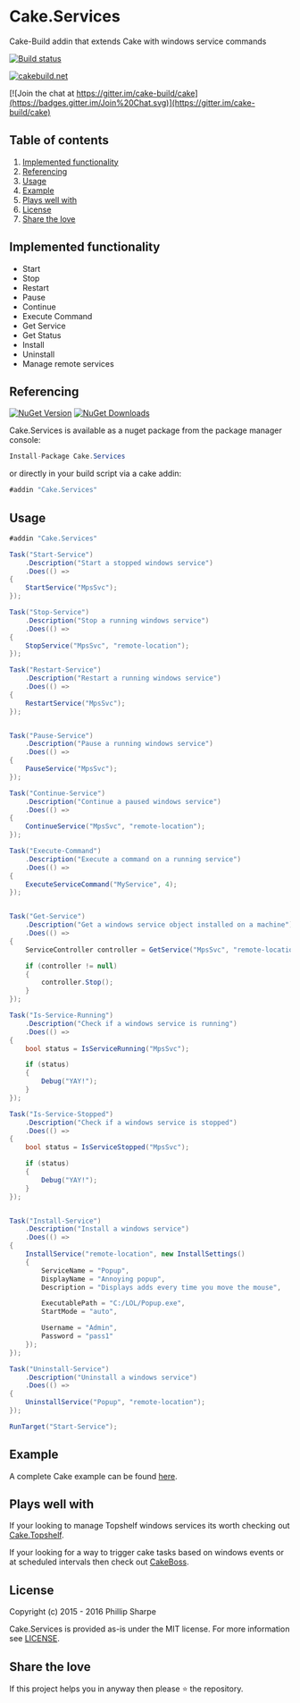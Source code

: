 # Cake.Services
Cake-Build addin that extends Cake with windows service commands

[![Build status](https://ci.appveyor.com/api/projects/status/bg004fntkfkjji83?svg=true)](https://ci.appveyor.com/project/SharpeRAD/cake-services)

[![cakebuild.net](https://img.shields.io/badge/WWW-cakebuild.net-blue.svg)](http://cakebuild.net/)

[![Join the chat at https://gitter.im/cake-build/cake](https://badges.gitter.im/Join%20Chat.svg)](https://gitter.im/cake-build/cake)



## Table of contents

1. [Implemented functionality](https://github.com/SharpeRAD/Cake.Services#implemented-functionality)
2. [Referencing](https://github.com/SharpeRAD/Cake.Services#referencing)
3. [Usage](https://github.com/SharpeRAD/Cake.Services#usage)
4. [Example](https://github.com/SharpeRAD/Cake.Services#example)
5. [Plays well with](https://github.com/SharpeRAD/Cake.Services#plays-well-with)
6. [License](https://github.com/SharpeRAD/Cake.Services#license)
7. [Share the love](https://github.com/SharpeRAD/Cake.Services#share-the-love)



## Implemented functionality

* Start
* Stop
* Restart
* Pause
* Continue
* Execute Command
* Get Service
* Get Status
* Install
* Uninstall
* Manage remote services



## Referencing

[![NuGet Version](http://img.shields.io/nuget/v/Cake.Services.svg?style=flat)](https://www.nuget.org/packages/Cake.Services/) [![NuGet Downloads](http://img.shields.io/nuget/dt/Cake.Services.svg?style=flat)](https://www.nuget.org/packages/Cake.Services/)

Cake.Services is available as a nuget package from the package manager console:

```csharp
Install-Package Cake.Services
```

or directly in your build script via a cake addin:

```csharp
#addin "Cake.Services"
```



## Usage

```csharp
#addin "Cake.Services"

Task("Start-Service")
    .Description("Start a stopped windows service")
    .Does(() =>
{
    StartService("MpsSvc");
});

Task("Stop-Service")
    .Description("Stop a running windows service")
    .Does(() =>
{
    StopService("MpsSvc", "remote-location");
});

Task("Restart-Service")
    .Description("Restart a running windows service")
    .Does(() =>
{
    RestartService("MpsSvc");
});


Task("Pause-Service")
    .Description("Pause a running windows service")
    .Does(() =>
{
    PauseService("MpsSvc");
});

Task("Continue-Service")
    .Description("Continue a paused windows service")
    .Does(() =>
{
    ContinueService("MpsSvc", "remote-location");
});

Task("Execute-Command")
    .Description("Execute a command on a running service")
    .Does(() =>
{
    ExecuteServiceCommand("MyService", 4);
});


Task("Get-Service")
    .Description("Get a windows service object installed on a machine")
    .Does(() =>
{
    ServiceController controller = GetService("MpsSvc", "remote-location");

    if (controller != null)
    {
        controller.Stop();
    }
});

Task("Is-Service-Running")
    .Description("Check if a windows service is running")
    .Does(() =>
{
    bool status = IsServiceRunning("MpsSvc");

    if (status)
    {
        Debug("YAY!");
    }
});

Task("Is-Service-Stopped")
    .Description("Check if a windows service is stopped")
    .Does(() =>
{
    bool status = IsServiceStopped("MpsSvc");

    if (status)
    {
        Debug("YAY!");
    }
});


Task("Install-Service")
    .Description("Install a windows service")
    .Does(() =>
{
    InstallService("remote-location", new InstallSettings()
    {
        ServiceName = "Popup",
        DisplayName = "Annoying popup",
        Description = "Displays adds every time you move the mouse",

        ExecutablePath = "C:/LOL/Popup.exe",
        StartMode = "auto",

        Username = "Admin",
        Password = "pass1"
    });
});

Task("Uninstall-Service")
    .Description("Uninstall a windows service")
    .Does(() =>
{
    UninstallService("Popup", "remote-location");
});

RunTarget("Start-Service");
```



## Example

A complete Cake example can be found [here](https://github.com/SharpeRAD/Cake.Services/blob/master/test/build.cake).



## Plays well with

If your looking to manage Topshelf windows services its worth checking out [Cake.Topshelf](https://github.com/SharpeRAD/Cake.Topshelf).

If your looking for a way to trigger cake tasks based on windows events or at scheduled intervals then check out [CakeBoss](https://github.com/SharpeRAD/CakeBoss).



## License

Copyright (c) 2015 - 2016 Phillip Sharpe

Cake.Services is provided as-is under the MIT license. For more information see [LICENSE](https://github.com/SharpeRAD/Cake.Services/blob/master/LICENSE).



## Share the love

If this project helps you in anyway then please :star: the repository.
